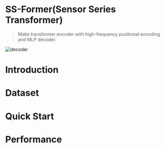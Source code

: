 # SS-Former(Sensor Series Transformer)
> Make transformer encoder with high-frequency positional encoding and MLP decoder.

![decoder](https://user-images.githubusercontent.com/98331298/231897806-3496fde7-fd5b-4dfa-899e-7f3e52d029c5.jpg)

# Introduction



# Dataset


# Quick Start


# Performance 
